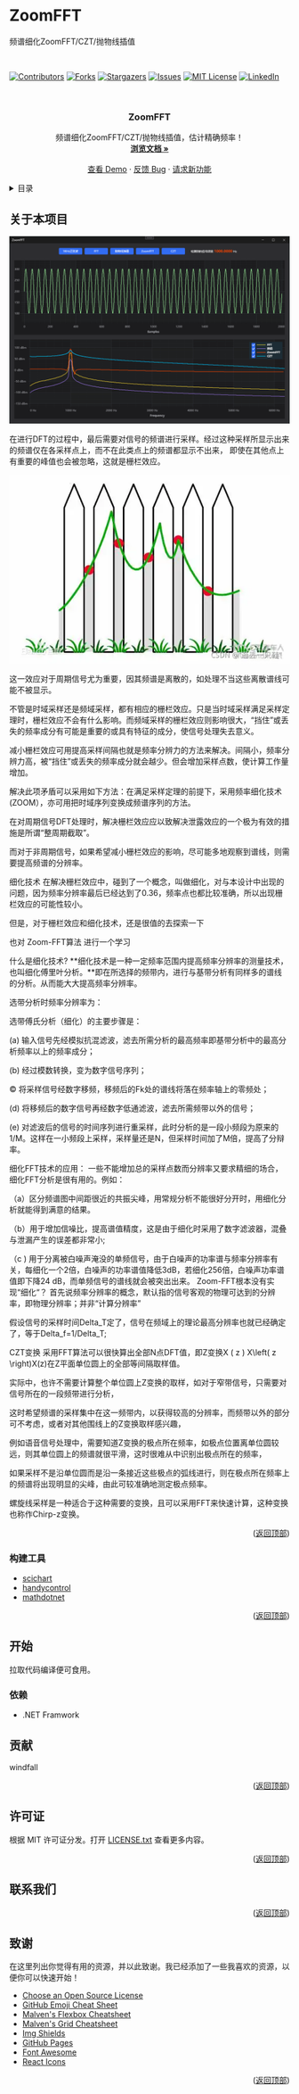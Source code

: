 # ZoomFFT
 频谱细化ZoomFFT/CZT/抛物线插值
<!-- PROJECT SHIELDS -->
<!-- PROJECT LOGO -->
<br />

<div id="top"></div>
<!--
*** 感谢查看我们的最佳 README 模板，如果你有好的建议，请复刻（fork）本仓库并且创建一个
*** 拉取请求（pull request），或者直接创建一个带「enhancement」标签的议题（issue）。
*** 不要忘记给该项目点一个 star！
*** 再次感谢！现在快去创建一些了不起的东西吧！:D
-->



<!-- 项目 SHIELDS -->
<!--
*** 我们使用了 markdown 「参考风格」的链接以便于阅读。
*** 参考链接是用方括号 [ ] 包围起来的，而非 圆括号 ( )。
*** 请到文档末尾查看 contributors-url、forks-url 等变量的声明。这是一种可选的简洁语法，你可能会想要使用。
*** https://www.markdownguide.org/basic-syntax/#reference-style-links
-->
[![Contributors][contributors-shield]][contributors-url]
[![Forks][forks-shield]][forks-url]
[![Stargazers][stars-shield]][stars-url]
[![Issues][issues-shield]][issues-url]
[![MIT License][license-shield]][license-url]
[![LinkedIn][linkedin-shield]][linkedin-url]



<!-- 项目 LOGO -->
<br />
<div align="center">
  <h3 align="center">ZoomFFT</h3>

  <p align="center">
    频谱细化ZoomFFT/CZT/抛物线插值，估计精确频率！
    <br />
    <a href="https://github.com/lemurmu/ZoomFFT/tree/master/README.md"><strong>浏览文档 »</strong></a>
    <br />
    <br />
    <a href="https://github.com/lemurmu/ZoomFFT/tree/master/ZoomFFT">查看 Demo</a>
    ·
    <a href="https://github.com/lemurmu/ZoomFFT/issues">反馈 Bug</a>
    ·
    <a href="https://github.com/lemurmu/ZoomFFT/issues">请求新功能</a>
  </p>
</div>



<!-- 目录 -->
<details>
  <summary>目录</summary>
  <ol>
    <li>
      <a href="#关于本项目">关于本项目</a>
      <ul>
        <li><a href="#构建工具">构建工具</a></li>
      </ul>
    </li>
    <li>
      <a href="#开始">开始</a>
      <ul>
        <li><a href="#依赖">依赖</a></li>
        <li><a href="#安装">安装</a></li>
      </ul>
    </li>
    <li><a href="#使用方法">使用方法</a></li>
    <li><a href="#路线图">路线图</a></li>
    <li><a href="#贡献">贡献</a></li>
    <li><a href="#许可证">许可证</a></li>
    <li><a href="#联系我们">联系我们</a></li>
    <li><a href="#致谢">致谢</a></li>
  </ol>
</details>



<!-- 关于本项目 -->
## 关于本项目

![产品截图](https://github.com/lemurmu/ZoomFFT/blob/master/Screenshoot/main.png)

在进行DFT的过程中，最后需要对信号的频谱进行采样。经过这种采样所显示出来的频谱仅在各采样点上，而不在此类点上的频谱都显示不出来，
即使在其他点上有重要的峰值也会被忽略，这就是栅栏效应。

![栅栏效应](https://github.com/lemurmu/ZoomFFT/blob/master/Screenshoot/栅栏效应.png)

这一效应对于周期信号尤为重要，因其频谱是离散的，如处理不当这些离散谱线可能不被显示。

不管是时域采样还是频域采样，都有相应的栅栏效应。只是当时域采样满足采样定理时，栅栏效应不会有什么影响。而频域采样的栅栏效应则影响很大，“挡住”或丢失的频率成分有可能是重要的或具有特征的成分，使信号处理失去意义。

减小栅栏效应可用提高采样间隔也就是频率分辨力的方法来解决。间隔小，频率分辨力高，被“挡住”或丢失的频率成分就会越少。但会增加采样点数，使计算工作量增加。

解决此项矛盾可以采用如下方法：在满足采样定理的前提下，采用频率细化技术(ZOOM），亦可用把时域序列变换成频谱序列的方法。

在对周期信号DFT处理时，解决栅栏效应应以致解决泄露效应的一个极为有效的措施是所谓“整周期截取”。

而对于非周期信号，如果希望减小栅栏效应的影响，尽可能多地观察到谱线，则需要提高频谱的分辨率。

细化技术
在解决栅栏效应中，碰到了一个概念，叫做细化，对与本设计中出现的问题，因为频率分辨率最后已经达到了0.36，频率点也都比较准确，所以出现栅栏效应的可能性较小。

但是，对于栅栏效应和细化技术，还是很值的去探索一下

也对 Zoom-FFT算法 进行一个学习

什么是细化技术?
**细化技术是一种一定频率范围内提高频率分辨率的测量技术，也叫细化傅里叶分析。**即在所选择的频带内，进行与基带分析有同样多的谱线的分析。从而能大大提高频率分辨率。

选带分析时频率分辨率为：

选带傅氏分析（细化）的主要步骤是：

(a) 输入信号先经模拟抗混滤波，滤去所需分析的最高频率即基带分析中的最高分析频率以上的频率成分；

(b) 经过模数转换，变为数字信号序列；

© 将采样信号经数字移频，移频后的Fk处的谱线将落在频率轴上的零频处；

(d) 将移频后的数字信号再经数字低通滤波，滤去所需频带以外的信号；

(e) 对滤波后的信号的时间序列进行重采样，此时分析的是一段小频段为原来的1/M。这样在一小频段上采样，采样量还是N，但采样时间加了M倍，提高了分辩率。

细化FFT技术的应用：
一些不能增加总的采样点数而分辨率又要求精细的场合，细化FFT分析是很有用的。例如：

（a）区分频谱图中间距很近的共振尖峰，用常规分析不能很好分开时，用细化分析就能得到满意的结果。

（b）用于增加信噪比，提高谱值精度，这是由于细化时采用了数字滤波器，混叠与泄漏产生的误差都非常小;

（c ) 用于分离被白噪声淹没的单频信号，由于白噪声的功率谱与频率分辨率有关，每细化一个2倍，白噪声的功率谱值降低3dB，若细化256倍，白噪声功率谱值即下降24 dB，而单频信号的谱线就会被突出出来。
Zoom-FFT根本没有实现“细化“？
首先说频率分辨率的概念，默认指的信号客观的物理可达到的分辨率，即物理分辨率；并非“计算分辨率”

假设信号的采样时间Delta_T定了，信号在频域上的理论最高分辨率也就已经确定了，等于Delta_f=1/Delta_T;

CZT变换
采用FFT算法可以很快算出全部N点DFT值，即Z变换X ( z ) X\left( z \right)X(z)在Z平面单位圆上的全部等间隔取样值。

实际中，也许不需要计算整个单位圆上Z变换的取样，如对于窄带信号，只需要对信号所在的一段频带进行分析，

这时希望频谱的采样集中在这一频带内，以获得较高的分辨率，而频带以外的部分可不考虑，或者对其他围线上的Z变换取样感兴趣，

例如语音信号处理中，需要知道Z变换的极点所在频率，如极点位置离单位圆较远，则其单位圆上的频谱就很平滑，这时很难从中识别出极点所在的频率，

如果采样不是沿单位圆而是沿一条接近这些极点的弧线进行，则在极点所在频率上的频谱将出现明显的尖峰，由此可较准确地测定极点频率。

螺旋线采样是一种适合于这种需要的变换，且可以采用FFT来快速计算，这种变换也称作Chirp-z变换。

<p align="right">(<a href="#top">返回顶部</a>)</p>

### 构建工具

- [scichart](https://www.scichart.com/)
- [handycontrol](https://handyorg.gitee.io/handycontrol/)
- [mathdotnet](https://www.mathdotnet.com/)

<p align="right">(<a href="#top">返回顶部</a>)</p>



<!-- 开始 -->
## 开始

拉取代码编译便可食用。

### 依赖

* .NET Framwork
<!-- 贡献 -->
## 贡献
windfall

<p align="right">(<a href="#top">返回顶部</a>)</p>


<!-- 许可证 -->
## 许可证

根据 MIT 许可证分发。打开 [LICENSE.txt](LICENSE.txt) 查看更多内容。


<p align="right">(<a href="#top">返回顶部</a>)</p>



<!-- 联系我们 -->
## 联系我们



<p align="right">(<a href="#top">返回顶部</a>)</p>



<!-- 致谢 -->
## 致谢

在这里列出你觉得有用的资源，并以此致谢。我已经添加了一些我喜欢的资源，以便你可以快速开始！

* [Choose an Open Source License](https://choosealicense.com)
* [GitHub Emoji Cheat Sheet](https://www.webpagefx.com/tools/emoji-cheat-sheet)
* [Malven's Flexbox Cheatsheet](https://flexbox.malven.co/)
* [Malven's Grid Cheatsheet](https://grid.malven.co/)
* [Img Shields](https://shields.io)
* [GitHub Pages](https://pages.github.com)
* [Font Awesome](https://fontawesome.com)
* [React Icons](https://react-icons.github.io/react-icons/search)

<p align="right">(<a href="#top">返回顶部</a>)</p>



<!-- MARKDOWN 链接 & 图片 -->
<!-- https://www.markdownguide.org/basic-syntax/#reference-style-links -->
[contributors-shield]: https://img.shields.io/github/contributors/BreakingAwful/Best-README-Template-zh.svg?style=for-the-badge
[contributors-url]: https://github.com/BreakingAwful/Best-README-Template-zh/graphs/contributors
[forks-shield]: https://img.shields.io/github/forks/BreakingAwful/Best-README-Template-zh.svg?style=for-the-badge
[forks-url]: https://github.com/BreakingAwful/Best-README-Template-zh/network/members
[stars-shield]: https://img.shields.io/github/stars/BreakingAwful/Best-README-Template-zh.svg?style=for-the-badge
[stars-url]: https://github.com/BreakingAwful/Best-README-Template-zh/stargazers
[issues-shield]: https://img.shields.io/github/issues/BreakingAwful/Best-README-Template-zh.svg?style=for-the-badge
[issues-url]: https://github.com/BreakingAwful/Best-README-Template-zh/issues
[license-shield]: https://img.shields.io/github/license/BreakingAwful/Best-README-Template-zh.svg?style=for-the-badge
[license-url]: https://github.com/BreakingAwful/Best-README-Template-zh/blob/master/LICENSE.txt
[linkedin-shield]: https://img.shields.io/badge/-LinkedIn-black.svg?style=for-the-badge&logo=linkedin&colorB=555
[linkedin-url]: https://linkedin.com/in/othneildrew
[product-screenshot]: images/screenshot.png
